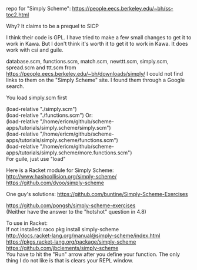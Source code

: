 repo for "Simply Scheme": https://people.eecs.berkeley.edu/~bh/ss-toc2.html  

Why? It claims to be a prequel to SICP   

I think their code is GPL. I have tried to make a few small changes to get it to work in Kawa. But I don't think it's worth it to get it to work in Kawa. It does work with csi and guile.   

database.scm, functions.scm, match.scm, newttt.scm, simply.scm, spread.scm and ttt.scm from https://people.eecs.berkeley.edu/~bh/downloads/simply/ I could not find links to them on the "Simply Scheme" site. I found them through a Google search.   

You load simply.scm first    

(load-relative "./simply.scm")   
(load-relative "./functions.scm")
Or:   
(load-relative "/home/ericm/github/scheme-apps/tutorials/simply.scheme/simply.scm")   
(load-relative "/home/ericm/github/scheme-apps/tutorials/simply.scheme/functions.scm")   
(load-relative "/home/ericm/github/scheme-apps/tutorials/simply.scheme/more.functions.scm")   
For guile, just use "load"  

Here is a Racket module for Simply Scheme: http://www.hashcollision.org/simply-scheme/   
https://github.com/dyoo/simply-scheme  

One guy's solutions: https://github.com/buntine/Simply-Scheme-Exercises   

https://github.com/pongsh/simply-scheme-exercises   
(Neither have the answer to the "hotshot" question in 4.8)   

To use in Racket:   
If not installed: raco pkg install simply-scheme  
http://docs.racket-lang.org/manual@simply-scheme/index.html  
https://pkgs.racket-lang.org/package/simply-scheme  
https://github.com/jbclements/simply-scheme   
You have to hit the "Run" arrow after you define your function. The only thing I do not like is that is clears your REPL window.   



